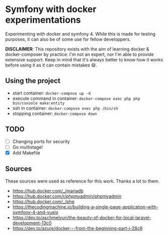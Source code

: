 # Symfony with docker experimentations

Experimenting with docker and symfony 4. While this is made for testing purposes, it can also be of some use for fellow developpers.

**DISCLAIMER**: This repository exists with the aim of learning docker & docker-composer by practice. I'm not an expert, nor I'm able to provide extensive support. Keep in mind that it's always better to know how it works before using it as it can contain mistakes :smile:.

## Using the project

- start container: `docker-compose up -d`
- execute command in container: `docker-compose exec php php bin/console make:entity`
- ssh in container: `docker-compose exec php /bin/sh`
- stopping container: `docker-compose down`

## TODO

- [ ] Changing ports for security
- [ ] Go multistage!
- [x] Add Makefile

## Sources

These sources were used as reference for this work. Thanks a lot to them.

- https://hub.docker.com/_/mariadb
- https://hub.docker.com/r/phpmyadmin/phpmyadmin
- https://hub.docker.com/_/php
- https://thecodingmachine.io/building-a-single-page-application-with-symfony-4-and-vuejs
- https://dev.to/aschmelyun/the-beauty-of-docker-for-local-laravel-development-13c0
- https://dev.to/azure/docker---from-the-beginning-part-i-28c6